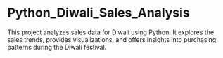 # Python_Diwali_Sales_Analysis
This project analyzes sales data for Diwali using Python. It explores the sales trends, provides visualizations, and offers insights into purchasing patterns during the Diwali festival.
